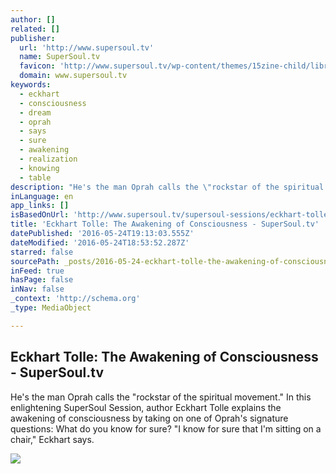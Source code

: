 ```yaml
---
author: []
related: []
publisher:
  url: 'http://www.supersoul.tv'
  name: SuperSoul.tv
  favicon: 'http://www.supersoul.tv/wp-content/themes/15zine-child/library/images/sstv_favicon.ico'
  domain: www.supersoul.tv
keywords:
  - eckhart
  - consciousness
  - dream
  - oprah
  - says
  - sure
  - awakening
  - realization
  - knowing
  - table
description: "He's the man Oprah calls the \"rockstar of the spiritual movement.\" In this enlightening SuperSoul Session, author Eckhart Tolle explains the awakening of consciousness by taking on one of Oprah's signature questions: What do you know for sure? \"I know for sure that I'm sitting on a chair,\" Eckhart says."
inLanguage: en
app_links: []
isBasedOnUrl: 'http://www.supersoul.tv/supersoul-sessions/eckhart-tolle-the-awakening-of-consciousness'
title: 'Eckhart Tolle: The Awakening of Consciousness - SuperSoul.tv'
datePublished: '2016-05-24T19:13:03.555Z'
dateModified: '2016-05-24T18:53:52.287Z'
starred: false
sourcePath: _posts/2016-05-24-eckhart-tolle-the-awakening-of-consciousness-supersoultv.md
inFeed: true
hasPage: false
inNav: false
_context: 'http://schema.org'
_type: MediaObject

---
```

<article style=""><h1>Eckhart Tolle: The Awakening of Consciousness - SuperSoul.tv</h1><p>He's the man Oprah calls the "rockstar of the spiritual movement." In this enlightening SuperSoul Session, author Eckhart Tolle explains the awakening of consciousness by taking on one of Oprah's signature questions: What do you know for sure? "I know for sure that I'm sitting on a chair," Eckhart says.</p><img src="http://www.supersoul.tv/wp-content/uploads/2016/05/201605-supersoulsessions-ekhart-tolle-02-949x534-150x150.jpg" /></article>